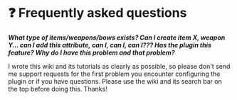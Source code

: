 # ❓ Frequently asked questions

_**What type of items/weapons/bows exists? Can I create item X, weapon Y... can I add this attribute, can I, can I, can I??? Has the plugin this feature? Why do I have this problem and that problem?**_

I wrote this wiki and its tutorials as clearly as possible, so please don't send me support requests for the first problem you encounter configuring the plugin or if you have questions. Please use the wiki and its search bar on the top before doing this. Thanks!
